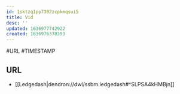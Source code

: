 ```yaml
---
id: 1sktzq1pp7302zcpkmqsui5
title: Vid
desc: ''
updated: 1636977742922
created: 1636976378393
---
```


#URL
#TIMESTAMP

## URL
- [[Ledgedash|dendron://dwl/ssbm.ledgedash#^SLPSA4kHMBjn]]